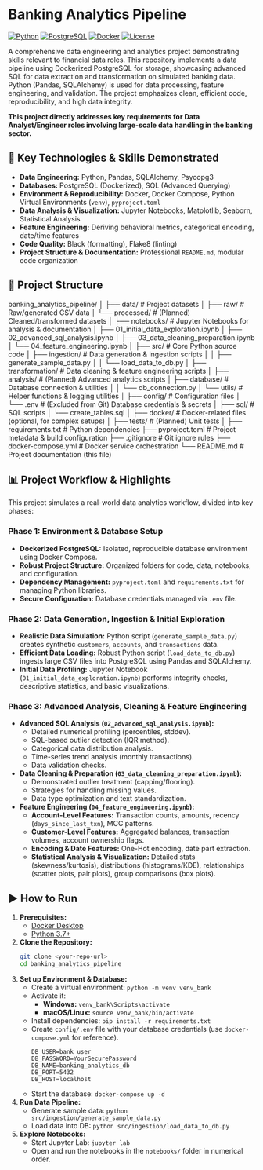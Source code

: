 # Banking Analytics Pipeline

[![Python](https://img.shields.io/badge/Python-3.7%2B-blue)](https://www.python.org/)
[![PostgreSQL](https://img.shields.io/badge/PostgreSQL-15%2B-blue)](https://www.postgresql.org/)
[![Docker](https://img.shields.io/badge/Docker-Enabled-blue)](https://www.docker.com/)
[![License](https://img.shields.io/badge/License-MIT-green.svg)](https://opensource.org/licenses/MIT)

A comprehensive data engineering and analytics project demonstrating skills relevant to financial data roles. This repository implements a data pipeline using Dockerized PostgreSQL for storage, showcasing advanced SQL for data extraction and transformation on simulated banking data. Python (Pandas, SQLAlchemy) is used for data processing, feature engineering, and validation. The project emphasizes clean, efficient code, reproducibility, and high data integrity.

**This project directly addresses key requirements for Data Analyst/Engineer roles involving large-scale data handling in the banking sector.**

## 🚀 Key Technologies & Skills Demonstrated

*   **Data Engineering:** Python, Pandas, SQLAlchemy, Psycopg3
*   **Databases:** PostgreSQL (Dockerized), SQL (Advanced Querying)
*   **Environment & Reproducibility:** Docker, Docker Compose, Python Virtual Environments (`venv`), `pyproject.toml`
*   **Data Analysis & Visualization:** Jupyter Notebooks, Matplotlib, Seaborn, Statistical Analysis
*   **Feature Engineering:** Deriving behavioral metrics, categorical encoding, date/time features
*   **Code Quality:** Black (formatting), Flake8 (linting)
*   **Project Structure & Documentation:** Professional `README.md`, modular code organization

## 📁 Project Structure
banking_analytics_pipeline/
│
├── data/                        # Project datasets
│   ├── raw/                     # Raw/generated CSV data
│   └── processed/               # (Planned) Cleaned/transformed datasets
│
├── notebooks/                   # Jupyter Notebooks for analysis & documentation
│   ├── 01_initial_data_exploration.ipynb
│   ├── 02_advanced_sql_analysis.ipynb
│   ├── 03_data_cleaning_preparation.ipynb
│   └── 04_feature_engineering.ipynb
│
├── src/                         # Core Python source code
│   ├── ingestion/               # Data generation & ingestion scripts
│   │   ├── generate_sample_data.py
│   │   └── load_data_to_db.py
│   ├── transformation/          # Data cleaning & feature engineering scripts
│   ├── analysis/                 # (Planned) Advanced analytics scripts
│   ├── database/                # Database connection & utilities
│   │   └── db_connection.py
│   └── utils/                   # Helper functions & logging utilities
│
├── config/                      # Configuration files
│   └── .env                     # (Excluded from Git) Database credentials & secrets
│
├── sql/                         # SQL scripts
│   └── create_tables.sql
│
├── docker/                      # Docker-related files (optional, for complex setups)
│
├── tests/                       # (Planned) Unit tests
│
├── requirements.txt             # Python dependencies
├── pyproject.toml               # Project metadata & build configuration
├── .gitignore                   # Git ignore rules
├── docker-compose.yml           # Docker service orchestration
└── README.md                    # Project documentation (this file)


## 📊 Project Workflow & Highlights

This project simulates a real-world data analytics workflow, divided into key phases:

### Phase 1: Environment & Database Setup

*   **Dockerized PostgreSQL:** Isolated, reproducible database environment using Docker Compose.
*   **Robust Project Structure:** Organized folders for code, data, notebooks, and configuration.
*   **Dependency Management:** `pyproject.toml` and `requirements.txt` for managing Python libraries.
*   **Secure Configuration:** Database credentials managed via `.env` file.

### Phase 2: Data Generation, Ingestion & Initial Exploration

*   **Realistic Data Simulation:** Python script (`generate_sample_data.py`) creates synthetic `customers`, `accounts`, and `transactions` data.
*   **Efficient Data Loading:** Robust Python script (`load_data_to_db.py`) ingests large CSV files into PostgreSQL using Pandas and SQLAlchemy.
*   **Initial Data Profiling:** Jupyter Notebook (`01_initial_data_exploration.ipynb`) performs integrity checks, descriptive statistics, and basic visualizations.

### Phase 3: Advanced Analysis, Cleaning & Feature Engineering

*   **Advanced SQL Analysis (`02_advanced_sql_analysis.ipynb`):**
    *   Detailed numerical profiling (percentiles, stddev).
    *   SQL-based outlier detection (IQR method).
    *   Categorical data distribution analysis.
    *   Time-series trend analysis (monthly transactions).
    *   Data validation checks.
*   **Data Cleaning & Preparation (`03_data_cleaning_preparation.ipynb`):**
    *   Demonstrated outlier treatment (capping/flooring).
    *   Strategies for handling missing values.
    *   Data type optimization and text standardization.
*   **Feature Engineering (`04_feature_engineering.ipynb`):**
    *   **Account-Level Features:** Transaction counts, amounts, recency (`days_since_last_txn`), MCC patterns.
    *   **Customer-Level Features:** Aggregated balances, transaction volumes, account ownership flags.
    *   **Encoding & Date Features:** One-Hot encoding, date part extraction.
    *   **Statistical Analysis & Visualization:** Detailed stats (skewness/kurtosis), distributions (histograms/KDE), relationships (scatter plots, pair plots), group comparisons (box plots).

## ▶️ How to Run

1.  **Prerequisites:**
    *   [Docker Desktop](https://www.docker.com/products/docker-desktop/)
    *   [Python 3.7+](https://www.python.org/downloads/)
2.  **Clone the Repository:**
    ```bash
    git clone <your-repo-url>
    cd banking_analytics_pipeline
    ```
3.  **Set up Environment & Database:**
    *   Create a virtual environment: `python -m venv venv_bank`
    *   Activate it:
        *   **Windows:** `venv_bank\Scripts\activate`
        *   **macOS/Linux:** `source venv_bank/bin/activate`
    *   Install dependencies: `pip install -r requirements.txt`
    *   Create `config/.env` file with your database credentials (use `docker-compose.yml` for reference).
        ```
        DB_USER=bank_user
        DB_PASSWORD=YourSecurePassword
        DB_NAME=banking_analytics_db
        DB_PORT=5432
        DB_HOST=localhost
        ```
    *   Start the database: `docker-compose up -d`
4.  **Run Data Pipeline:**
    *   Generate sample data: `python src/ingestion/generate_sample_data.py`
    *   Load data into DB: `python src/ingestion/load_data_to_db.py`
5.  **Explore Notebooks:**
    *   Start Jupyter Lab: `jupyter lab`
    *   Open and run the notebooks in the `notebooks/` folder in numerical order.
